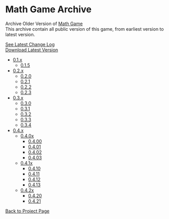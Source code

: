 # Math Game Archive
Archive Older Version of [Math Game](https://sites.google.com/view/tete-page/project/math-game)<br>
This archive contain all public version of this game, from earliest version to latest version.

[See Latest Change Log](https://raw.githubusercontent.com/ronnapat2552/math_game_archive/main/change_log.txt)<br>
[Download Latest Version](https://raw.githubusercontent.com/ronnapat2552/math_game_archive/main/0.4.x/0.4.2x/math_game_V.0.4.21_np.zip)

- [0.1.x](https://github.com/ronnapat2552/math_game_archive/tree/main/0.1.x)
  - [0.1.5](https://raw.githubusercontent.com/ronnapat2552/math_game_archive/main/0.1.x/math_game_V.0.1.5_exe.zip)
- [0.2.x](https://github.com/ronnapat2552/math_game_archive/tree/main/0.2.x)
  - [0.2.0](https://raw.githubusercontent.com/ronnapat2552/math_game_archive/main/0.2.x/math_game_V.0.2.0_exe.zip)
  - [0.2.1](https://raw.githubusercontent.com/ronnapat2552/math_game_archive/main/0.2.x/math_game_V.0.2.1_exe.zip)
  - [0.2.2](https://raw.githubusercontent.com/ronnapat2552/math_game_archive/main/0.2.x/math_game_V.0.2.2_exe.zip)
  - [0.2.3](https://raw.githubusercontent.com/ronnapat2552/math_game_archive/main/0.2.x/math_game_V.0.2.3_exe.zip)
- [0.3.x](https://github.com/ronnapat2552/math_game_archive/tree/main/0.3.x)
  - [0.3.0](https://raw.githubusercontent.com/ronnapat2552/math_game_archive/main/0.3.x/math_game_V.0.3.0_exe.zip)
  - [0.3.1](https://raw.githubusercontent.com/ronnapat2552/math_game_archive/main/0.3.x/math_game_V.0.3.1_exe.zip)
  - [0.3.2](https://raw.githubusercontent.com/ronnapat2552/math_game_archive/main/0.3.x/math_game_V.0.3.2_exe.zip)
  - [0.3.3](https://raw.githubusercontent.com/ronnapat2552/math_game_archive/main/0.3.x/math_game_V.0.3.3_exe.zip)
  - [0.3.4](https://raw.githubusercontent.com/ronnapat2552/math_game_archive/main/0.3.x/math_game_V.0.3.4_exe.zip)
- [0.4.x](https://github.com/ronnapat2552/math_game_archive/tree/main/0.4.x)
  - [0.4.0x](https://github.com/ronnapat2552/math_game_archive/tree/main/0.4.x/0.4.0x)
    - [0.4.00](https://raw.githubusercontent.com/ronnapat2552/math_game_archive/main/0.4.x/0.4.0x/math_game_V.0.4.0_exe.zip)
    - [0.4.01](https://raw.githubusercontent.com/ronnapat2552/math_game_archive/main/0.4.x/0.4.0x/math_game_V.0.4.01_exe.zip)
    - [0.4.02](https://raw.githubusercontent.com/ronnapat2552/math_game_archive/main/0.4.x/0.4.0x/math_game_V.0.4.02_exe.zip)
    - [0.4.03](https://raw.githubusercontent.com/ronnapat2552/math_game_archive/main/0.4.x/0.4.0x/math_game_V.0.4.03_exe.zip)
  - [0.4.1x](https://github.com/ronnapat2552/math_game_archive/tree/main/0.4.x/0.4.1x)
    - [0.4.10](https://raw.githubusercontent.com/ronnapat2552/math_game_archive/main/0.4.x/0.4.1x/math_game_V.0.4.10_exe.zip)
    - [0.4.11](https://raw.githubusercontent.com/ronnapat2552/math_game_archive/main/0.4.x/0.4.1x/math_game_V.0.4.11_np.zip)
    - [0.4.12](https://raw.githubusercontent.com/ronnapat2552/math_game_archive/main/0.4.x/0.4.1x/math_game_V.0.4.12_np.zip)
    - [0.4.13](https://raw.githubusercontent.com/ronnapat2552/math_game_archive/main/0.4.x/0.4.1x/math_game_V.0.4.13_np.zip)
  - [0.4.2x](https://github.com/ronnapat2552/math_game_archive/tree/main/0.4.x/0.4.2x)
    - [0.4.20](https://raw.githubusercontent.com/ronnapat2552/math_game_archive/main/0.4.x/0.4.2x/math_game_V.0.4.20_np.zip)
    - [0.4.21](https://raw.githubusercontent.com/ronnapat2552/math_game_archive/main/0.4.x/0.4.2x/math_game_V.0.4.21_np.zip)

[Back to Project Page](https://sites.google.com/view/tete-page/project/math-game)
